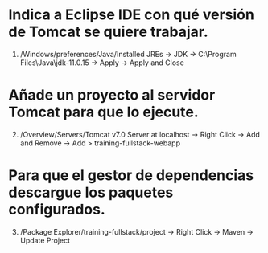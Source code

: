 # Indica a Eclipse IDE con qué versión de Tomcat se quiere trabajar.
1. /Windows/preferences/Java/Installed JREs 
        -> JDK
        -> C:\Program Files\Java\jdk-11.0.15 
        -> Apply 
        -> Apply and Close

# Añade un proyecto al servidor Tomcat para que lo ejecute.
2. /Overview/Servers/Tomcat v7.0 Server at localhost 
        -> Right Click 
        -> Add and Remove
        -> Add > training-fullstack-webapp

# Para que el gestor de dependencias descargue los paquetes configurados.
3. /Package Explorer/training-fullstack/project 
        -> Right Click 
        -> Maven 
        -> Update Project